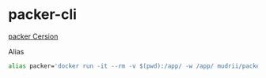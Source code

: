 # packer-cli


[packer Cersion](https://github.com/mudrii/packer-cli.git)

Alias

```sh
alias packer='docker run -it --rm -v $(pwd):/app/ -w /app/ mudrii/packer-cli packer'
```